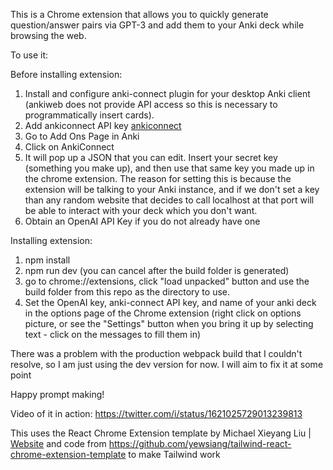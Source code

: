 This is a Chrome extension that allows you to quickly generate question/answer pairs via GPT-3 and add them to your Anki deck while browsing the web.

To use it:

Before installing extension:
1. Install and configure anki-connect plugin for your desktop Anki client (ankiweb does not provide API access so this is necessary to programmatically insert cards).
2. Add ankiconnect API key [ankiconnect](/ankiconnect.png)
  1. Go to Add Ons Page in Anki
  2. Click on AnkiConnect
  3. It will pop up a JSON that you can edit.  Insert your secret key (something you make up), and then use that same key you made up in the chrome extension. The reason for setting this is because the extension will be talking to your Anki instance, and if we don't set a key than any random website that decides to call localhost at that port will be able to interact with your deck which you don't want.
3. Obtain an OpenAI API Key if you do not already have one

Installing extension:
1. npm install
2. npm run dev (you can cancel after the build folder is generated)
3. go to chrome://extensions, click "load unpacked" button and use the build folder from this repo as the directory to use.
4. Set the OpenAI key, anki-connect API key, and name of your anki deck in the options page of the Chrome extension (right click on options picture, or see the "Settings" button when you bring it up by selecting text - click on the messages to fill them in)

There was a problem with the production webpack build that I couldn't resolve, so I am just using the dev version for now. I will aim to fix it at some point

Happy prompt making!

Video of it in action: https://twitter.com/i/status/1621025729013239813


This uses the React Chrome Extension template by Michael Xieyang Liu | [Website](https://lxieyang.github.io) and code from https://github.com/yewsiang/tailwind-react-chrome-extension-template to make Tailwind work
